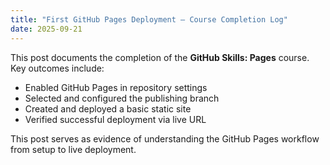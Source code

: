 ```yaml
---
title: "First GitHub Pages Deployment – Course Completion Log"
date: 2025-09-21
---
```

This post documents the completion of the **GitHub Skills: Pages** course.  
Key outcomes include:

- Enabled GitHub Pages in repository settings  
- Selected and configured the publishing branch  
- Created and deployed a basic static site  
- Verified successful deployment via live URL  

This post serves as evidence of understanding the GitHub Pages workflow from setup to live deployment.
